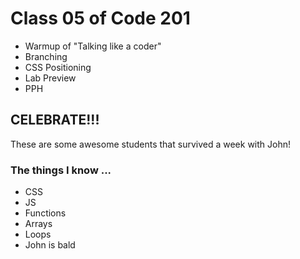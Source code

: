 # Class 05 of Code 201

- Warmup of "Talking like a coder"
- Branching
- CSS Positioning
- Lab Preview
- PPH

## CELEBRATE!!!

These are some awesome students that survived a week with John!

### The things I know ...

- CSS
- JS
- Functions
- Arrays
- Loops
- John is bald